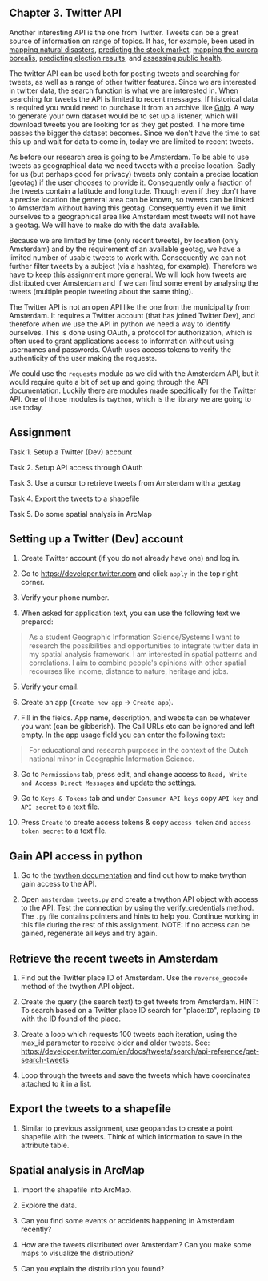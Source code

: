 ## Chapter 3. Twitter API

Another interesting API is the one from Twitter. Tweets can be a great source of information on range of topics. It has, for example, been used in [mapping natural disasters](http://www.ra.ethz.ch/CDStore/www2010/www/p851.pdf), [predicting the stock market](https://arxiv.org/pdf/1010.3003&), [mapping the aurora borealis](http://onlinelibrary.wiley.com/doi/10.1002/2015GL063709/full), [predicting election results](https://www.aaai.org/ocs/index.php/ICWSM/ICWSM10/paper/viewFile/1441/1852), and [assessing public health](https://www.aaai.org/ocs/index.php/ICWSM/ICWSM11/paper/viewFile/2880/3264).

The twitter API can be used both for posting tweets and searching for tweets, as well as a range of other twitter features. Since we are interested in twitter data, the search function is what we are interested in. When searching for tweets the API is limited to recent messages. If historical data is required you would need to purchase it from an archive like [Gnip](https://gnip.com/historical/). A way to generate your own dataset would be to set up a listener, which will download tweets you are looking for as they get posted. The more time passes the bigger the dataset becomes. Since we don't have the time to set this up and wait for data to come in, today we are limited to recent tweets.

As before our research area is going to be Amsterdam. To be able to use tweets as geographical data we need tweets with a precise location. Sadly for us (but perhaps good for privacy) tweets only contain a precise location (geotag) if the user chooses to provide it. Consequently only a fraction of the tweets contain a latitude and longitude. Though even if they don't have a precise location the general area can be known, so tweets can be linked to Amsterdam without having this geotag. Consequently even if we limit ourselves to a geographical area like Amsterdam most tweets will not have a geotag. We will have to make do with the data available.

Because we are limited by time (only recent tweets), by location (only Amsterdam) and by the requirement of an available geotag, we have a limited number of usable tweets to work with. Consequently we can not further filter tweets by a subject (via a hashtag, for example). Therefore we have to keep this assignment more general. We will look how tweets are distributed over Amsterdam and if we can find some event by analysing the tweets (multiple people tweeting about the same thing).

The Twitter API is not an open API like the one from the municipality from Amsterdam. It requires a Twitter account (that has joined Twitter Dev), and therefore when we use the API in python we need a way to identify ourselves. This is done using OAuth, a protocol for authorization, which is often used to grant applications access to information without using usernames and passwords. OAuth uses access tokens to verify the authenticity of the user making the requests.

We could use the `requests` module as we did with the Amsterdam API, but it would require quite a bit of set up and going through the API documentation. Luckily there are modules made specifically for the Twitter API. One of those modules is `twython`, which is the library we are going to use today.

## Assignment

Task 1. Setup a Twitter (Dev) account

Task 2. Setup API access through OAuth

Task 3. Use a cursor to retrieve tweets from Amsterdam with a geotag

Task 4. Export the tweets to a shapefile

Task 5. Do some spatial analysis in ArcMap

## Setting up a Twitter (Dev) account

1. Create Twitter account (if you do not already have one) and log in.

2. Go to https://developer.twitter.com and click `apply` in the top right corner.

3. Verify your phone number.

4. When asked for application text, you can use the following text we prepared:

> As a student Geographic Information Science/Systems I want to research the possibilities and opportunities to integrate twitter data in my spatial analysis framework. I am interested in spatial patterns and correlations. I aim to combine people's opinions with other spatial recourses like income, distance to nature, heritage and jobs.

5. Verify your email.

6. Create an app (`Create new app` -> `Create app`).

7. Fill in the fields. App name, description, and website can be whatever you want (can be gibberish). The Call URLs etc can be ignored and left empty. In the app usage field you can enter the following text:

> For educational and research purposes in the context of the Dutch national minor in Geographic Information Science.

8. Go to `Permissions` tab, press edit, and change access to `Read, Write and Access Direct Messages` and update the settings.

9. Go to `Keys & Tokens` tab and under `Consumer API keys` copy `API key` and `API secret` to a text file.

10. Press `Create` to create access tokens & copy `access token` and `access token secret` to a text file.

## Gain API access in python

1. Go to the [twython documentation](https://twython.readthedocs.io/en/latest/usage/basic_usage.html) and find out how to make twython gain access to the API.

2. Open `amsterdam_tweets.py` and create a twython API object with access to the API. Test the connection by using the verify_credentials method. The `.py` file contains pointers and hints to help you. Continue working in this file during the rest of this assignment. NOTE: If no access can be gained, regenerate all keys and try again.

## Retrieve the recent tweets in Amsterdam

1. Find out the Twitter place ID of Amsterdam. Use the `reverse_geocode` method of the twython API object.

2. Create the query (the search text) to get tweets from Amsterdam. HINT: To search based on a Twitter place ID search for "place:`ID`", replacing `ID` with the ID found of the place.

3. Create a loop which requests 100 tweets each iteration, using the max_id parameter to receive older and older tweets. See: https://developer.twitter.com/en/docs/tweets/search/api-reference/get-search-tweets

4. Loop through the tweets and save the tweets which have coordinates attached to it in a list.

## Export the tweets to a shapefile

1. Similar to previous assignment, use geopandas to create a point shapefile with the tweets. Think of which information to save in the attribute table.

## Spatial analysis in ArcMap

1. Import the shapefile into ArcMap.

2. Explore the data.

3. Can you find some events or accidents happening in Amsterdam recently?

4. How are the tweets distributed over Amsterdam? Can you make some maps to visualize the distribution?

5. Can you explain the distribution you found?
